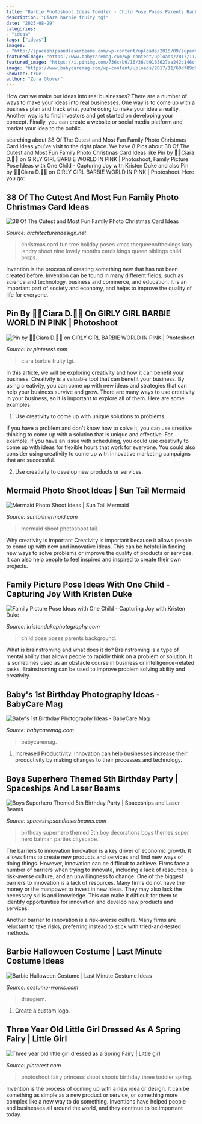 ```yaml
---
title: "Barbie Photoshoot Ideas Toddler - Child Pose Poses Parents Background"
description: "Ciara barbie fruity tgi"
date: "2023-08-29"
categories:
- "ideas"
tags: ["ideas"]
images:
- "http://spaceshipsandlaserbeams.com/wp-content/uploads/2015/09/superhero-birthday-party-ideas-3.jpg"
featuredImage: "https://www.babycaremag.com/wp-content/uploads/2017/11/60df89d85ac4eabb6528322c9fdb0660.jpg"
featured_image: "https://i.pinimg.com/736x/b9/16/36/b9163627aa242c146cfee86d79436df4.jpg"
image: "https://www.babycaremag.com/wp-content/uploads/2017/11/60df89d85ac4eabb6528322c9fdb0660.jpg"
ShowToc: true
author: "Zora Glover"
---
```



How can we make our ideas into real businesses?
There are a number of ways to make your ideas into real businesses. One way is to come up with a business plan and track what you're doing to make your idea a reality. Another way is to find investors and get started on developing your concept. Finally, you can create a website or social media platform and market your idea to the public.

	

		
searching about 38 Of The Cutest and Most Fun Family Photo Christmas Card Ideas you've visit to the right place. We have 8 Pics about 38 Of The Cutest and Most Fun Family Photo Christmas Card Ideas like Pin by 💅💄Ciara D.💋💕 on GIRLY GIRL BARBIE WORLD IN PINK | Photoshoot, Family Picture Pose Ideas with One Child - Capturing Joy with Kristen Duke and also Pin by 💅💄Ciara D.💋💕 on GIRLY GIRL BARBIE WORLD IN PINK | Photoshoot. Here you go:
		
    
## 38 Of The Cutest And Most Fun Family Photo Christmas Card Ideas

<img loading=lazy src="http://www.woohome.com/wp-content/uploads/2014/12/family-christmas-card-ideas-34.jpg" onerror="this.onerror=null;this.src='https://tse4.mm.bing.net/th?id=OIP.-xqVDXphzHr1UOdchOjrdQHaKX&amp;pid=15.1';" alt="38 Of The Cutest and Most Fun Family Photo Christmas Card Ideas">

_Source: architecturendesign.net_

>christmas card fun tree holiday poses xmas thequeenofthekings katy landry shoot nine lovely months cards kings queen siblings child props. 

	

Invention is the process of creating something new that has not been created before. Invention can be found in many different fields, such as science and technology, business and commerce, and education. It is an important part of society and economy, and helps to improve the quality of life for everyone.

    
## Pin By 💅💄Ciara D.💋💕 On GIRLY GIRL BARBIE WORLD IN PINK | Photoshoot

<img loading=lazy src="https://i.pinimg.com/736x/b9/16/36/b9163627aa242c146cfee86d79436df4.jpg" onerror="this.onerror=null;this.src='https://tse2.mm.bing.net/th?id=OIP.kmsIQnyy5Gk-KXl5yNVceAHaLH&amp;pid=15.1';" alt="Pin by 💅💄Ciara D.💋💕 on GIRLY GIRL BARBIE WORLD IN PINK | Photoshoot">

_Source: br.pinterest.com_

>ciara barbie fruity tgi. 

	

In this article, we will be exploring creativity and how it can benefit your business.
Creativity is a valuable tool that can benefit your business. By using creativity, you can come up with new ideas and strategies that can help your business survive and grow. There are many ways to use creativity in your business, so it is important to explore all of them. Here are some examples:
1. Use creativity to come up with unique solutions to problems.

If you have a problem and don't know how to solve it, you can use creative thinking to come up with a solution that is unique and effective. For example, if you have an issue with scheduling, you could use creativity to come up with ideas for flexible hours that work for everyone. You could also consider using creativity to come up with innovative marketing campaigns that are successful.

2. Use creativity to develop new products or services.

    
## Mermaid Photo Shoot Ideas | Sun Tail Mermaid

<img loading=lazy src="http://cdn.shopify.com/s/files/1/1537/5857/articles/Mermaid_Photo_Shoot_Ideas_1024x1024.jpg?v=1574781664" onerror="this.onerror=null;this.src='https://tse1.mm.bing.net/th?id=OIP.ItJheVysATCg-oMr9b9G0wHaEK&amp;pid=15.1';" alt="Mermaid Photo Shoot Ideas | Sun Tail Mermaid">

_Source: suntailmermaid.com_

>mermaid shoot photoshoot tail. 

	

Why creativity is important
Creativity is important because it allows people to come up with new and innovative ideas. This can be helpful in finding new ways to solve problems or improve the quality of products or services. It can also help people to feel inspired and inspired to create their own projects.

    
## Family Picture Pose Ideas With One Child - Capturing Joy With Kristen Duke

<img loading=lazy src="https://www.kristendukephotography.com/wp-content/uploads/2015/09/parents-in-background.jpg" onerror="this.onerror=null;this.src='https://tse3.mm.bing.net/th?id=OIP.YR2wDkNNoJ9nNBLvVZKDEQHaLI&amp;pid=15.1';" alt="Family Picture Pose Ideas with One Child - Capturing Joy with Kristen Duke">

_Source: kristendukephotography.com_

>child pose poses parents background. 

	

What is brainstroming and what does it do?
Brainstroming is a type of mental ability that allows people to rapidly think on a problem or solution. It is sometimes used as an obstacle course in business or intelligence-related tasks. Brainstroming can be used to improve problem solving ability and creativity.

    
## Baby&#039;s 1st Birthday Photography Ideas - BabyCare Mag

<img loading=lazy src="https://www.babycaremag.com/wp-content/uploads/2017/11/60df89d85ac4eabb6528322c9fdb0660.jpg" onerror="this.onerror=null;this.src='https://tse3.mm.bing.net/th?id=OIP.v5rCstDd55MgRcXQWX-IPAHaLH&amp;pid=15.1';" alt="Baby&#039;s 1st Birthday Photography Ideas - BabyCare Mag">

_Source: babycaremag.com_

>babycaremag. 

	

1. Increased Productivity: Innovation can help businesses increase their productivity by making changes to their processes and technology.

    
## Boys Superhero Themed 5th Birthday Party | Spaceships And Laser Beams

<img loading=lazy src="http://spaceshipsandlaserbeams.com/wp-content/uploads/2015/09/superhero-birthday-party-ideas-3.jpg" onerror="this.onerror=null;this.src='https://tse2.mm.bing.net/th?id=OIP.qg7g7_FCmD4RPmKkebn9pQHaLH&amp;pid=15.1';" alt="Boys Superhero Themed 5th Birthday Party | Spaceships and Laser Beams">

_Source: spaceshipsandlaserbeams.com_

>birthday superhero themed 5th boy decorations boys themes super hero batman parties cityscape. 

	

The barriers to innovation
Innovation is a key driver of economic growth. It allows firms to create new products and services and find new ways of doing things. However, innovation can be difficult to achieve. Firms face a number of barriers when trying to innovate, including a lack of resources, a risk-averse culture, and an unwillingness to change.
One of the biggest barriers to innovation is a lack of resources. Many firms do not have the money or the manpower to invest in new ideas. They may also lack the necessary skills and knowledge. This can make it difficult for them to identify opportunities for innovation and develop new products and services.

Another barrier to innovation is a risk-averse culture. Many firms are reluctant to take risks, preferring instead to stick with tried-and-tested methods.

    
## Barbie Halloween Costume | Last Minute Costume Ideas

<img loading=lazy src="https://photos.costume-works.com/full/barbie1.jpg" onerror="this.onerror=null;this.src='https://tse3.mm.bing.net/th?id=OIP.Ynby2qE4SxfSrPY34WOJtAHaNX&amp;pid=15.1';" alt="Barbie Halloween Costume | Last Minute Costume Ideas">

_Source: costume-works.com_

>draugiem. 

	

1. Create a custom logo.

    
## Three Year Old Little Girl Dressed As A Spring Fairy | Little Girl

<img loading=lazy src="https://i.pinimg.com/736x/eb/44/7c/eb447ca1d8e8760ab993031b1b00a861.jpg" onerror="this.onerror=null;this.src='https://tse4.mm.bing.net/th?id=OIP.AAMU5NC7k-nyZN-8-yBI_gHaLI&amp;pid=15.1';" alt="Three year old little girl dressed as a Spring Fairy | Little girl">

_Source: pinterest.com_

>photoshoot fairy princess shoot shoots birthday three toddler spring. 

	

Invention is the process of coming up with a new idea or design. It can be something as simple as a new product or service, or something more complex like a new way to do something. Inventions have helped people and businesses all around the world, and they continue to be important today.

